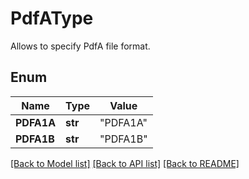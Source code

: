 # PdfAType
Allows to specify PdfA file format.

## Enum
Name | Type | Value
------------ | ------------- | -------------
**PDFA1A** | **str** | "PDFA1A"
**PDFA1B** | **str** | "PDFA1B"


[[Back to Model list]](../README.md#documentation-for-models) [[Back to API list]](../README.md#documentation-for-api-endpoints) [[Back to README]](../README.md)


